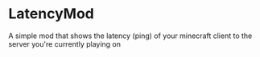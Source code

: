 # LatencyMod
A simple mod that shows the latency (ping) of your minecraft client to the server you're currently playing on
